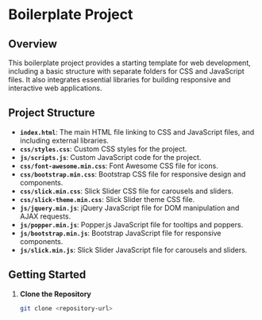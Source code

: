 # Boilerplate Project

## Overview

This boilerplate project provides a starting template for web development, including a basic structure with separate folders for CSS and JavaScript files. It also integrates essential libraries for building responsive and interactive web applications.

## Project Structure


- **`index.html`**: The main HTML file linking to CSS and JavaScript files, and including external libraries.
- **`css/styles.css`**: Custom CSS styles for the project.
- **`js/scripts.js`**: Custom JavaScript code for the project.
- **`css/font-awesome.min.css`**: Font Awesome CSS file for icons.
- **`css/bootstrap.min.css`**: Bootstrap CSS file for responsive design and components.
- **`css/slick.min.css`**: Slick Slider CSS file for carousels and sliders.
- **`css/slick-theme.min.css`**: Slick Slider theme CSS file.
- **`js/jquery.min.js`**: jQuery JavaScript file for DOM manipulation and AJAX requests.
- **`js/popper.min.js`**: Popper.js JavaScript file for tooltips and poppers.
- **`js/bootstrap.min.js`**: Bootstrap JavaScript file for responsive components.
- **`js/slick.min.js`**: Slick Slider JavaScript file for carousels and sliders.

## Getting Started

1. **Clone the Repository**

   ```bash
   git clone <repository-url>
